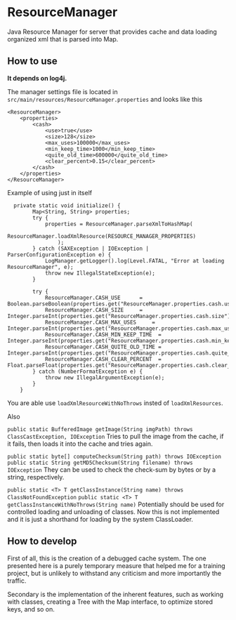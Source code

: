 # ResourceManager
Java Resource Manager for server that provides cache and data loading organized xml that is parsed into Map.

## How to use

**It depends on log4j.**

The manager settings file is located in `src/main/resources/ResourceManager.properties` and looks like this

```
<ResourceManager>
    <properties>
        <cash>
            <use>true</use>
            <size>128</size>
            <max_uses>100000</max_uses>
            <min_keep_time>1000</min_keep_time>
            <quite_old_time>600000</quite_old_time>
            <clear_percent>0.15</clear_percent>
        </cash>
    </properties>
</ResourceManager>
```

Example of using just in itself

```
  private static void initialize() {
		Map<String, String> properties;
		try {
			properties = ResourceManager.parseXmlToHashMap(
					ResourceManager.loadXmlResource(RESOURCE_MANAGER_PROPERTIES)
				);
		} catch (SAXException | IOException | ParserConfigurationException e) {
			LogManager.getLogger().log(Level.FATAL, "Error at loading ResourceManager", e);
			throw new IllegalStateException(e);
		}

		try {
			ResourceManager.CASH_USE	  = Boolean.parseBoolean(properties.get("ResourceManager.properties.cash.use"));
			ResourceManager.CASH_SIZE	  = Integer.parseInt(properties.get("ResourceManager.properties.cash.size"));
			ResourceManager.CASH_MAX_USES	  = Integer.parseInt(properties.get("ResourceManager.properties.cash.max_uses"));
			ResourceManager.CASH_MIN_KEEP_TIME  = Integer.parseInt(properties.get("ResourceManager.properties.cash.min_keep_time"));
			ResourceManager.CASH_QUITE_OLD_TIME = Integer.parseInt(properties.get("ResourceManager.properties.cash.quite_old_time"));
			ResourceManager.CASH_CLEAR_PERCENT  = Float.parseFloat(properties.get("ResourceManager.properties.cash.clear_percent"));
		} catch (NumberFormatException e) {
			throw new IllegalArgumentException(e);
		}
	}
```

You are able use `loadXmlResourceWithNoThrows` insted of `loadXmlResources`.

Also

`public static BufferedImage getImage(String imgPath) throws ClassCastException, IOException`
Tries to pull the image from the cache, if it fails, then loads it into the cache and tries again.

`public static byte[] computeChecksum(String path) throws IOException`
`public static String getMD5Checksum(String filename) throws IOException`
They can be used to check the check-sum by bytes or by a string, respectively.

`public static <T> T getClassInstance(String name) throws ClassNotFoundException`
`public static <T> T getClassInstanceWithNoThrows(String name)`
Potentially should be used for controlled loading and unloading of classes. Now this is not implemented and it is just a shorthand for loading by the system ClassLoader.

## How to develop

First of all, this is the creation of a debugged cache system. The one presented here is a purely temporary measure that helped me for a training project, but is unlikely to withstand any criticism and more importantly the traffic.

Secondary is the implementation of the inherent features, such as working with classes, creating a Tree with the Map interface, to optimize stored keys, and so on.
